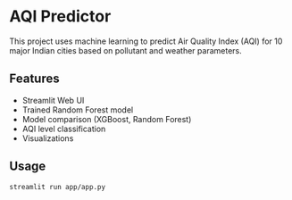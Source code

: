 # AQI Predictor

This project uses machine learning to predict Air Quality Index (AQI) for 10 major Indian cities based on pollutant and weather parameters.

## Features
- Streamlit Web UI
- Trained Random Forest model
- Model comparison (XGBoost, Random Forest)
- AQI level classification
- Visualizations

## Usage
```bash
streamlit run app/app.py
